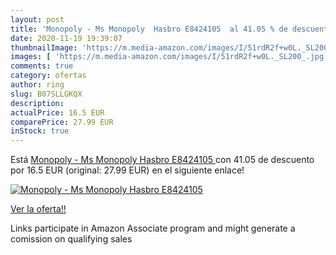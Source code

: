 ```yaml
---
layout: post
title: 'Monopoly - Ms Monopoly  Hasbro E8424105  al 41.05 % de descuento'
date: 2020-11-19 19:39:07
thumbnailImage: 'https://m.media-amazon.com/images/I/51rdR2f+w0L._SL200_.jpg'
images: [ 'https://m.media-amazon.com/images/I/51rdR2f+w0L._SL200_.jpg' ]
comments: true
category: ofertas
author: ring
slug: B07SLLGKQX
description:
actualPrice: 16.5 EUR
comparePrice: 27.99 EUR
inStock: true
---
```


Está [Monopoly - Ms Monopoly  Hasbro E8424105 ](https://www.amazon.es/dp/B07SLLGKQX/?tag=tolees-21) con 41.05 de descuento por 16.5 EUR (original: 27.99 EUR) en el siguiente enlace!

[![Monopoly - Ms Monopoly  Hasbro E8424105 ](https://m.media-amazon.com/images/I/51rdR2f+w0L._SL200_.jpg)](https://www.amazon.es/dp/B07SLLGKQX/?tag=tolees-21)

[Ver la oferta!!](https://www.amazon.es/dp/B07SLLGKQX/?tag=tolees-21)

Links participate in Amazon Associate program and might generate a comission on qualifying sales


